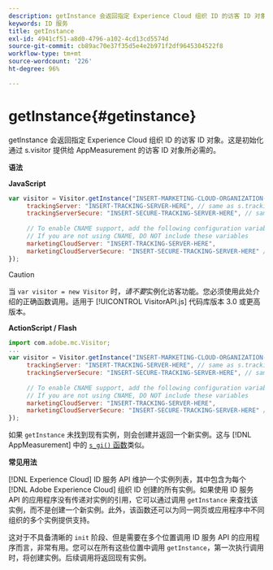 ```yaml
---
description: getInstance 会返回指定 Experience Cloud 组织 ID 的访客 ID 对象。这是初始化通过 s.visitor 提供给 AppMeasurement 的访客 ID 对象所必需的。
keywords: ID 服务
title: getInstance
exl-id: 4941cf51-a8d0-4796-a102-4cd13cd5574d
source-git-commit: cb89ac70e37f35d5e4e2b971f2df9645304522f8
workflow-type: tm+mt
source-wordcount: '226'
ht-degree: 96%

---
```


# getInstance{#getinstance}

getInstance 会返回指定 Experience Cloud 组织 ID 的访客 ID 对象。这是初始化通过 s.visitor 提供给 AppMeasurement 的访客 ID 对象所必需的。

**语法**

**JavaScript**

```js
var visitor = Visitor.getInstance("INSERT-MARKETING-CLOUD-ORGANIZATION-ID-HERE", { 
     trackingServer: "INSERT-TRACKING-SERVER-HERE", // same as s.trackingServer 
     trackingServerSecure: "INSERT-SECURE-TRACKING-SERVER-HERE", // same as s.trackingServerSecure 
 
     // To enable CNAME support, add the following configuration variables 
     // If you are not using CNAME, DO NOT include these variables 
     marketingCloudServer: "INSERT-TRACKING-SERVER-HERE", 
     marketingCloudServerSecure: "INSERT-SECURE-TRACKING-SERVER-HERE" // same as s.trackingServerSecure 
});
```

>[!CAUTION]
>
>当 `var visitor = new Visitor` 时，*请不要*&#x200B;实例化访客功能。您必须使用此处介绍的正确函数调用。适用于 [!UICONTROL VisitorAPI.js] 代码库版本 3.0 或更高版本。

**ActionScript / Flash**

```js
import com.adobe.mc.Visitor; 
... 
var visitor = Visitor.getInstance("INSERT-MARKETING-CLOUD-ORGANIZATION-ID-HERE", { 
     trackingServer: "INSERT-TRACKING-SERVER-HERE", // same as s.trackingServer 
     trackingServerSecure: "INSERT-SECURE-TRACKING-SERVER-HERE", // same as s.trackingServerSecure 
 
     // To enable CNAME support, add the following configuration variables 
     // If you are not using CNAME, DO NOT include these variables 
     marketingCloudServer: "INSERT-TRACKING-SERVER-HERE", 
     marketingCloudServerSecure: "INSERT-SECURE-TRACKING-SERVER-HERE" // same as s.trackingServerSecure 
});
```

如果 `getInstance` 未找到现有实例，则会创建并返回一个新实例。这与 [!DNL AppMeasurement] 中的 [`s_gi()` 函数](https://experienceleague.adobe.com/docs/analytics/implementation/vars/functions/s-gi.html)类似。

**常见用法**

[!DNL Experience Cloud] ID 服务 API 维护一个实例列表，其中包含为每个 [!DNL Adobe Experience Cloud] 组织 ID 创建的所有实例。如果使用 ID 服务 API 的应用程序没有传递对实例的引用，它可以通过调用 `getInstance` 来查找该实例，而不是创建一个新实例。此外，该函数还可以为同一网页或应用程序中不同组织的多个实例提供支持。

这对于不具备清晰的 `init` 阶段、但是需要在多个位置调用 ID 服务 API 的应用程序而言，非常有用。您可以在所有这些位置中调用 `getInstance`，第一次执行调用时，将创建实例。后续调用将返回现有实例。
